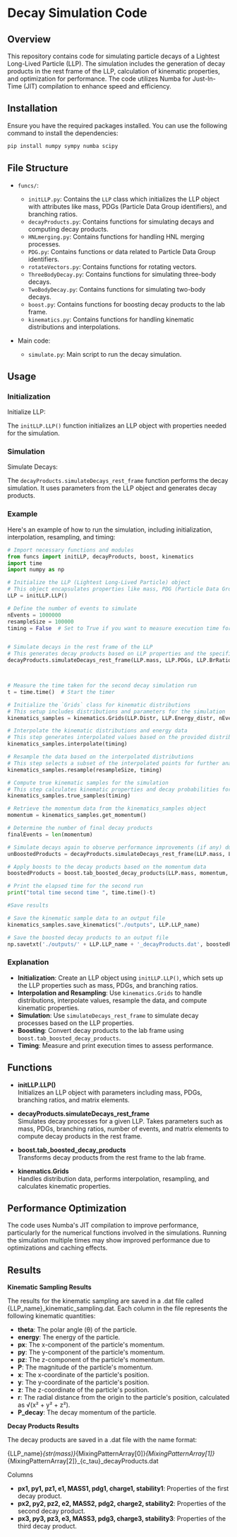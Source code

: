 # Decay Simulation Code

## Overview

This repository contains code for simulating particle decays of a Lightest Long-Lived Particle (LLP). The simulation includes the generation of decay products in the rest frame of the LLP, calculation of kinematic properties, and optimization for performance. The code utilizes Numba for Just-In-Time (JIT) compilation to enhance speed and efficiency.

## Installation

Ensure you have the required packages installed. You can use the following command to install the dependencies:

```bash
pip install numpy sympy numba scipy
```

## File Structure

- `funcs/`:
  - `initLLP.py`: Contains the `LLP` class which initializes the LLP object with attributes like mass, PDGs (Particle Data Group identifiers), and branching ratios.
  - `decayProducts.py`: Contains functions for simulating decays and computing decay products.
  - `HNLmerging.py`: Contains functions for handling HNL merging processes.
  - `PDG.py`: Contains functions or data related to Particle Data Group identifiers.
  - `rotateVectors.py`: Contains functions for rotating vectors.
  - `ThreeBodyDecay.py`: Contains functions for simulating three-body decays.
  - `TwoBodyDecay.py`: Contains functions for simulating two-body decays.
  - `boost.py`: Contains functions for boosting decay products to the lab frame.
  - `kinematics.py`: Contains functions for handling kinematic distributions and interpolations.

- Main code:
  - `simulate.py`: Main script to run the decay simulation.

## Usage

### Initialization

Initialize LLP:

The `initLLP.LLP()` function initializes an LLP object with properties needed for the simulation.

### Simulation

Simulate Decays:

The `decayProducts.simulateDecays_rest_frame` function performs the decay simulation. It uses parameters from the LLP object and generates decay products.

### Example

Here's an example of how to run the simulation, including initialization, interpolation, resampling, and timing:

```python
# Import necessary functions and modules
from funcs import initLLP, decayProducts, boost, kinematics
import time
import numpy as np

# Initialize the LLP (Lightest Long-Lived Particle) object
# This object encapsulates properties like mass, PDG (Particle Data Group) identifiers, branching ratios, etc.
LLP = initLLP.LLP()

# Define the number of events to simulate
nEvents = 1000000
resampleSize = 100000
timing = False  # Set to True if you want to measure execution time for various steps


# Simulate decays in the rest frame of the LLP
# This generates decay products based on LLP properties and the specified number of events
decayProducts.simulateDecays_rest_frame(LLP.mass, LLP.PDGs, LLP.BrRatios_distr, nEvents, LLP.Matrix_elements)



# Measure the time taken for the second decay simulation run
t = time.time()  # Start the timer

# Initialize the `Grids` class for kinematic distributions
# This setup includes distributions and parameters for the simulation
kinematics_samples = kinematics.Grids(LLP.Distr, LLP.Energy_distr, nEvents, LLP.mass, LLP.c_tau)

# Interpolate the kinematic distributions and energy data
# This step generates interpolated values based on the provided distributions
kinematics_samples.interpolate(timing)

# Resample the data based on the interpolated distributions
# This step selects a subset of the interpolated points for further analysis
kinematics_samples.resample(resampleSize, timing)

# Compute true kinematic samples for the simulation
# This step calculates kinematic properties and decay probabilities for the samples
kinematics_samples.true_samples(timing)

# Retrieve the momentum data from the kinematics_samples object
momentum = kinematics_samples.get_momentum()

# Determine the number of final decay products
finalEvents = len(momentum)

# Simulate decays again to observe performance improvements (if any) due to caching or other factors
unBoostedProducts = decayProducts.simulateDecays_rest_frame(LLP.mass, LLP.PDGs, LLP.BrRatios_distr, finalEvents, LLP.Matrix_elements)

# Apply boosts to the decay products based on the momentum data
boostedProducts = boost.tab_boosted_decay_products(LLP.mass, momentum, unBoostedProducts)

# Print the elapsed time for the second run
print("total time second time ", time.time()-t)

#Save results

# Save the kinematic sample data to an output file
kinematics_samples.save_kinematics("./outputs", LLP.LLP_name)

# Save the boosted decay products to an output file
np.savetxt('./outputs/' + LLP.LLP_name + '_decayProducts.dat', boostedProducts)


```

### Explanation

- **Initialization**: Create an LLP object using `initLLP.LLP()`, which sets up the LLP properties such as mass, PDGs, and branching ratios.
- **Interpolation and Resampling**: Use `kinematics.Grids` to handle distributions, interpolate values, resample the data, and compute kinematic properties.
- **Simulation**: Use `simulateDecays_rest_frame` to simulate decay processes based on the LLP properties.
- **Boosting**: Convert decay products to the lab frame using `boost.tab_boosted_decay_products`.
- **Timing**: Measure and print execution times to assess performance.

## Functions

- **initLLP.LLP()**  
  Initializes an LLP object with parameters including mass, PDGs, branching ratios, and matrix elements.

- **decayProducts.simulateDecays_rest_frame**  
  Simulates decay processes for a given LLP. Takes parameters such as mass, PDGs, branching ratios, number of events, and matrix elements to compute decay products in the rest frame.

- **boost.tab_boosted_decay_products**  
  Transforms decay products from the rest frame to the lab frame.

- **kinematics.Grids**  
  Handles distribution data, performs interpolation, resampling, and calculates kinematic properties.

## Performance Optimization

The code uses Numba's JIT compilation to improve performance, particularly for the numerical functions involved in the simulations. Running the simulation multiple times may show improved performance due to optimizations and caching effects.



## Results

**Kinematic Sampling Results**

The results for the kinematic sampling are saved in a .dat file called {LLP_name}_kinematic_sampling.dat. Each column in the file represents the following kinematic quantities:

- **theta**: The polar angle (θ) of the particle.
- **energy**: The energy of the particle.
- **px**: The x-component of the particle's momentum.
- **py**: The y-component of the particle's momentum.
- **pz**: The z-component of the particle's momentum.
- **P**: The magnitude of the particle's momentum.
- **x**: The x-coordinate of the particle's position.
- **y**: The y-coordinate of the particle's position.
- **z**: The z-coordinate of the particle's position.
- **r**: The radial distance from the origin to the particle's position, calculated as √(x² + y² + z²).
- **P_decay**: The decay momentum of the particle.

**Decay Products Results**

The decay products are saved in a .dat file with the name format:

{LLP_name}_{str(mass)}_{MixingPatternArray[0]}_{MixingPatternArray[1]}_{MixingPatternArray[2]}_{c_tau}_decayProducts.dat

Columns
- **px1, py1, pz1, e1, MASS1, pdg1, charge1, stability1**: Properties of the first decay product.
- **px2, py2, pz2, e2, MASS2, pdg2, charge2, stability2**: Properties of the second decay product.
- **px3, py3, pz3, e3, MASS3, pdg3, charge3, stability3**: Properties of the third decay product.

```